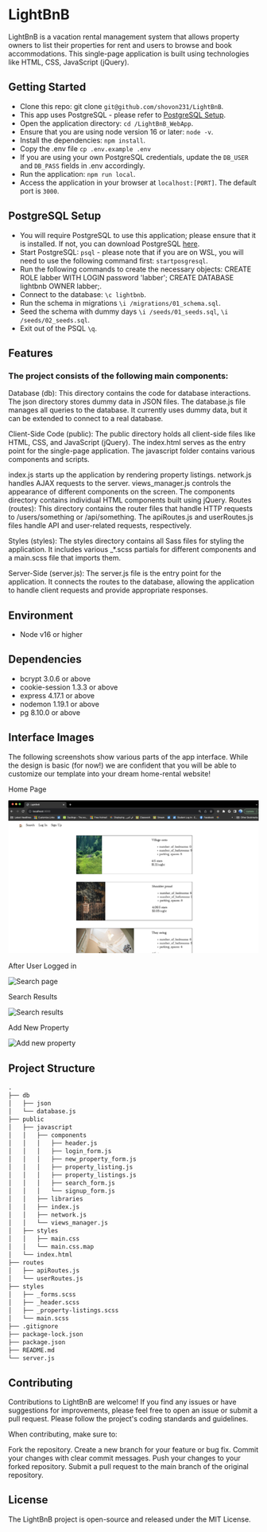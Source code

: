 # LightBnB

LightBnB is a vacation rental management system that allows property owners to list their properties for rent and users to browse and book accommodations. This single-page application is built using technologies like HTML, CSS, JavaScript (jQuery).

## Getting Started

- Clone this repo: git clone `git@github.com/shovon231/LightBnB`.
- This app uses PostgreSQL - please refer to [PostgreSQL Setup](###PostgreSQL-Setup).
- Open the application directory: `cd /LightBnB_WebApp`.
- Ensure that you are using node version 16 or later: `node -v`.
- Install the dependencies: `npm install`.
- Copy the .env file `cp .env.example .env`
- If you are using your own PostgreSQL credentials, update the `DB_USER` and `DB_PASS` fields in .env accordingly.
- Run the application: `npm run local`.
- Access the application in your browser at `localhost:[PORT]`. The default port is `3000`.

## PostgreSQL Setup

- You will require PostgreSQL to use this application; please ensure that it is installed. If not, you can download PostgreSQL [here](https://www.postgresql.org/about/).
- Start PostgreSQL: `psql` - please note that if you are on WSL, you will need to use the following command first: `startposgresql`.
- Run the following commands to create the necessary objects:
  CREATE ROLE labber WITH LOGIN password 'labber';
  CREATE DATABASE lightbnb OWNER labber;.
- Connect to the database: `\c lightbnb`.
- Run the schema in migrations `\i /migrations/01_schema.sql`.
- Seed the schema with dummy days `\i /seeds/01_seeds.sql`, `\i /seeds/02_seeds.sql`.
- Exit out of the PSQL `\q`.

## Features

### The project consists of the following main components:

Database (db): This directory contains the code for database interactions. The json directory stores dummy data in JSON files. The database.js file manages all queries to the database. It currently uses dummy data, but it can be extended to connect to a real database.

Client-Side Code (public): The public directory holds all client-side files like HTML, CSS, and JavaScript (jQuery). The index.html serves as the entry point for the single-page application. The javascript folder contains various components and scripts.

index.js starts up the application by rendering property listings.
network.js handles AJAX requests to the server.
views_manager.js controls the appearance of different components on the screen.
The components directory contains individual HTML components built using jQuery.
Routes (routes): This directory contains the router files that handle HTTP requests to /users/something or /api/something. The apiRoutes.js and userRoutes.js files handle API and user-related requests, respectively.

Styles (styles): The styles directory contains all Sass files for styling the application. It includes various \_\*.scss partials for different components and a main.scss file that imports them.

Server-Side (server.js): The server.js file is the entry point for the application. It connects the routes to the database, allowing the application to handle client requests and provide appropriate responses.

## Environment

- Node v16 or higher

## Dependencies

- bcrypt 3.0.6 or above
- cookie-session 1.3.3 or above
- express 4.17.1 or above
- nodemon 1.19.1 or above
- pg 8.10.0 or above

## Interface Images

The following screenshots show various parts of the app interface. While the design is basic (for now!) we are confident that you will be able to customize our template into your dream home-rental website!

Home Page

![Home page](./LightBnB_WebApp/docs/Home.png)

After User Logged in

![Search page](./docs/afterlogin.png)

Search Results

![Search results](./docs/Search.png)

Add New Property

![Add new property](./docs/propertylisting.png)

## Project Structure

```
.
├── db
│   ├── json
│   └── database.js
├── public
│   ├── javascript
│   │   ├── components
│   │   │   ├── header.js
│   │   │   ├── login_form.js
│   │   │   ├── new_property_form.js
│   │   │   ├── property_listing.js
│   │   │   ├── property_listings.js
│   │   │   ├── search_form.js
│   │   │   └── signup_form.js
│   │   ├── libraries
│   │   ├── index.js
│   │   ├── network.js
│   │   └── views_manager.js
│   ├── styles
│   │   ├── main.css
│   │   └── main.css.map
│   └── index.html
├── routes
│   ├── apiRoutes.js
│   └── userRoutes.js
├── styles
│   ├── _forms.scss
│   ├── _header.scss
│   ├── _property-listings.scss
│   └── main.scss
├── .gitignore
├── package-lock.json
├── package.json
├── README.md
└── server.js
```

## Contributing

Contributions to LightBnB are welcome! If you find any issues or have suggestions for improvements, please feel free to open an issue or submit a pull request. Please follow the project's coding standards and guidelines.

When contributing, make sure to:

Fork the repository.
Create a new branch for your feature or bug fix.
Commit your changes with clear commit messages.
Push your changes to your forked repository.
Submit a pull request to the main branch of the original repository.

## License

The LightBnB project is open-source and released under the MIT License.
